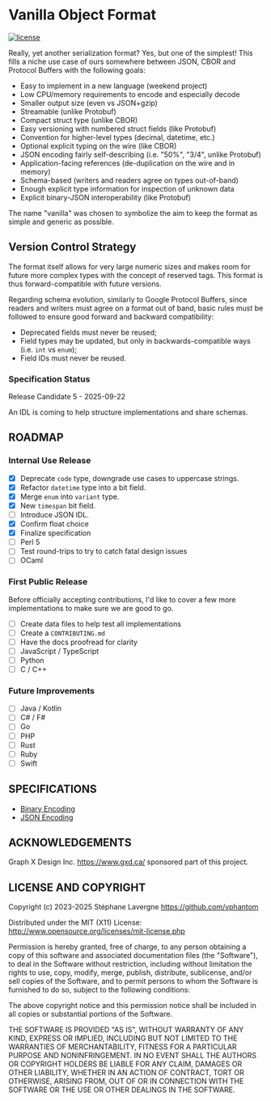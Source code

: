 # Vanilla Object Format

[![license](https://img.shields.io/github/license/vphantom/vof.svg?style=plastic)]()

<!-- [![GitHub release](https://img.shields.io/github/release/vphantom/vof.svg?style=plastic)]() -->

Really, yet another serialization format?  Yes, but one of the simplest!  This fills a niche use case of ours somewhere between JSON, CBOR and Protocol Buffers with the following goals:

* Easy to implement in a new language (weekend project)
* Low CPU/memory requirements to encode and especially decode
* Smaller output size (even vs JSON+gzip)
* Streamable (unlike Protobuf)
* Compact struct type (unlike CBOR)
* Easy versioning with numbered struct fields (like Protobuf)
* Convention for higher-level types (decimal, datetime, etc.)
* Optional explicit typing on the wire (like CBOR)
* JSON encoding fairly self-describing (i.e. "50%", "3/4", unlike Protobuf)
* Application-facing references (de-duplication on the wire and in memory)
* Schema-based (writers and readers agree on types out-of-band)
* Enough explicit type information for inspection of unknown data
* Explicit binary-JSON interoperability (like Protobuf)

The name "vanilla" was chosen to symbolize the aim to keep the format as simple and generic as possible.

## Version Control Strategy

The format itself allows for very large numeric sizes and makes room for future more complex types with the concept of reserved tags.  This format is thus forward-compatible with future versions.

Regarding schema evolution, similarly to Google Protocol Buffers, since readers and writers must agree on a format out of band, basic rules must be followed to ensure good forward and backward compatibility:

* Deprecated fields must never be reused;
* Field types may be updated, but only in backwards-compatible ways (i.e. `int` vs `enum`);
* Field IDs must never be reused.

### Specification Status

Release Candidate 5 - 2025-09-22

An IDL is coming to help structure implementations and share schemas.

## ROADMAP

### Internal Use Release

- [x] Deprecate `code` type, downgrade use cases to uppercase strings.
- [x] Refactor `datetime` type into a bit field.
- [x] Merge `enum` into `variant` type.
- [x] New `timespan` bit field.
- [ ] Introduce JSON IDL.
- [x] Confirm float choice
- [x] Finalize specification
- [ ] Perl 5
- [ ] Test round-trips to try to catch fatal design issues
- [ ] OCaml

### First Public Release

Before officially accepting contributions, I'd like to cover a few more implementations to make sure we are good to go.

- [ ] Create data files to help test all implementations
- [ ] Create a `CONTRIBUTING.md`
- [ ] Have the docs proofread for clarity
- [ ] JavaScript / TypeScript
- [ ] Python
- [ ] C / C++

### Future Improvements

- [ ] Java / Kotlin
- [ ] C# / F#
- [ ] Go
- [ ] PHP
- [ ] Rust
- [ ] Ruby
- [ ] Swift

## SPECIFICATIONS

* [Binary Encoding](binary.md)
* [JSON Encoding](json.md)

## ACKNOWLEDGEMENTS

Graph X Design Inc. https://www.gxd.ca/ sponsored part of this project.

## LICENSE AND COPYRIGHT

Copyright (c) 2023-2025 Stéphane Lavergne <https://github.com/vphantom>

Distributed under the MIT (X11) License:
http://www.opensource.org/licenses/mit-license.php

Permission is hereby granted, free of charge, to any person obtaining a copy of this software and associated documentation files (the "Software"), to deal in the Software without restriction, including without limitation the rights to use, copy, modify, merge, publish, distribute, sublicense, and/or sell copies of the Software, and to permit persons to whom the Software is furnished to do so, subject to the following conditions:

The above copyright notice and this permission notice shall be included in all copies or substantial portions of the Software.

THE SOFTWARE IS PROVIDED "AS IS", WITHOUT WARRANTY OF ANY KIND, EXPRESS OR IMPLIED, INCLUDING BUT NOT LIMITED TO THE WARRANTIES OF MERCHANTABILITY, FITNESS FOR A PARTICULAR PURPOSE AND NONINFRINGEMENT. IN NO EVENT SHALL THE AUTHORS OR COPYRIGHT HOLDERS BE LIABLE FOR ANY CLAIM, DAMAGES OR OTHER LIABILITY, WHETHER IN AN ACTION OF CONTRACT, TORT OR OTHERWISE, ARISING FROM, OUT OF OR IN CONNECTION WITH THE SOFTWARE OR THE USE OR OTHER DEALINGS IN THE SOFTWARE.
